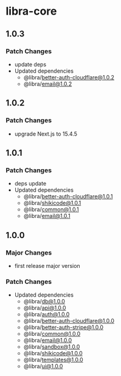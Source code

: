 # libra-core

## 1.0.3

### Patch Changes

- update deps
- Updated dependencies
  - @libra/better-auth-cloudflare@1.0.2
  - @libra/email@1.0.2

## 1.0.2

### Patch Changes

- upgrade Next.js to 15.4.5

## 1.0.1

### Patch Changes

- deps update
- Updated dependencies
  - @libra/better-auth-cloudflare@1.0.1
  - @libra/shikicode@1.0.1
  - @libra/common@1.0.1
  - @libra/email@1.0.1

## 1.0.0

### Major Changes

- first release major version

### Patch Changes

- Updated dependencies
  - @libra/db@1.0.0
  - @libra/api@1.0.0
  - @libra/auth@1.0.0
  - @libra/better-auth-cloudflare@1.0.0
  - @libra/better-auth-stripe@1.0.0
  - @libra/common@1.0.0
  - @libra/email@1.0.0
  - @libra/sandbox@1.0.0
  - @libra/shikicode@1.0.0
  - @libra/templates@1.0.0
  - @libra/ui@1.0.0
